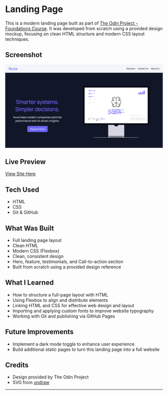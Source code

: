 # Landing Page

This is a modern landing page built as part of [The Odin Project - Foundations Course](https://www.theodinproject.com/paths/foundations/courses/foundations). It was developed from scratch using a provided design mockup, focusing on clean HTML structure and modern CSS layout techniques.

## Screenshot

![Screenshot of the landing page](./screenshot.png)

## Live Preview

[View Site Here](https://mahmoud-badi.github.io/Landing-Page/)

## Tech Used

- HTML
- CSS
- Git & GitHub

## What Was Built

- Full landing page layout
- Clean HTML
- Modern CSS (Flexbox)
- Clean, consistent design
- Hero, feature, testimonials, and Call-to-action section
- Built from scratch using a provided design reference

## What I Learned

- How to structure a full-page layout with HTML
- Using Flexbox to align and distribute elements
- Linking HTML and CSS for effective web design and layout
- Importing and applying custom fonts to improve website typography
- Working with Git and publishing via GitHub Pages

## Future Improvements

- Implement a dark mode toggle to enhance user experience
- Build additional static pages to turn this landing page into a full website

## Credits

- Design provided by The Odin Project
- SVG from [undraw](https://undraw.co)

---

